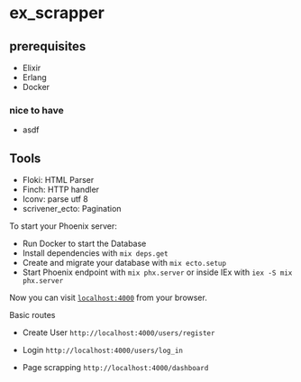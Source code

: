 # ex_scrapper

## prerequisites
 - Elixir
 - Erlang
 - Docker

### nice to have
 - asdf

## Tools
 - Floki: HTML Parser
 - Finch: HTTP handler
 - Iconv: parse utf 8
 - scrivener_ecto: Pagination

To start your Phoenix server:

  * Run Docker to start the Database
  * Install dependencies with `mix deps.get`
  * Create and migrate your database with `mix ecto.setup`
  * Start Phoenix endpoint with `mix phx.server` or inside IEx with `iex -S mix phx.server`

Now you can visit [`localhost:4000`](http://localhost:4000) from your browser.

Basic routes
 - Create User
 `http://localhost:4000/users/register`

 - Login
 `http://localhost:4000/users/log_in`

 - Page scrapping
 `http://localhost:4000/dashboard`
